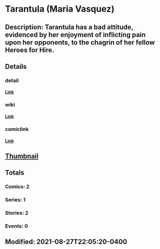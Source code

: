 # Tarantula (Maria Vasquez)
## Description: Tarantula has a bad attitude, evidenced by her enjoyment of inflicting pain upon her opponents, to the chagrin of her fellow Heroes for Hire.
## Details
### detail
#### [Link](http://marvel.com/characters/2293/tarantula?utm_campaign=apiRef&utm_source=225578a89fc76f3d20fbffda5d17a88d)
### wiki
#### [Link](http://marvel.com/universe/Tarantula_(Maria_Vasquez)?utm_campaign=apiRef&utm_source=225578a89fc76f3d20fbffda5d17a88d)
### comiclink
#### [Link](http://marvel.com/comics/characters/1011854/tarantula_maria_vasquez?utm_campaign=apiRef&utm_source=225578a89fc76f3d20fbffda5d17a88d)
## [Thumbnail](http://i.annihil.us/u/prod/marvel/i/mg/b/40/image_not_available.jpg)
## Totals
### Comics: 2
### Series: 1
### Stories: 2
### Events: 0
## Modified: 2021-08-27T22:05:20-0400